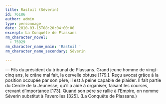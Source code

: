 ```yaml
---
title: Rastoil (Séverin)
id: 76186
author: admin
type: personnage
date: 2010-03-15T08:20:04+00:00
excerpt: La Conquête de Plassans
rm_character_novel:
  - 75929
rm_character_name_main: 'Rastoil '
rm_character_name_secondary: Séverin

---
```

— Fils du président du tribunal de Plassans. Grand jeune homme de vingt-cinq ans, le crâne mal fait, la cervelle obtuse [179.]. Reçu avocat grâce à la position occupée par son père, il est à peine capable de plaider. Il fait partie du Cercle de la Jeunesse, qu&rsquo;il a aidé à organiser, faisant les courses, crevant d&rsquo;importance [173]. Quand son père se rallie à l&rsquo;Empire, on nomme Séverin substitut à Faverolles [325]. (La Conquête de Plassans.)